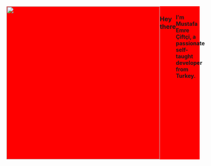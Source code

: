 <div style="background-color: red; display:flex; flex-direction:row;">
  <img width="400" height="400" src=""/>

  <h3>Hey there</h3>
  <h4>I'm Mustafa Emre Çiftçi, a passionate self-taught developer from Turkey. </h4>
</div>

